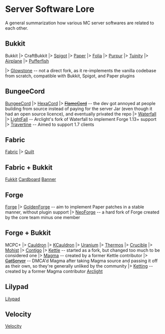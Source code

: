# Server Software Lore

A general summarization how various MC server softwares are related to each other.

## Bukkit

Bukkit
|> CraftBukkit
  |> [Spigot](https://hub.spigotmc.org/stash/projects/SPIGOT/repos/spigot/browse)
    |> [Paper](https://github.com/PaperMC/Paper)
      |> [Folia](https://github.com/PaperMC/Folia)
      |> [Purpur](https://github.com/PurpurMC/Purpur)
      |> [Tuinity](https://github.com/Tuinity/Tuinity)
      |> [Airplane](https://github.com/TECHNOVE/Airplane)
      |> [Pufferfish](https://github.com/pufferfish-gg/Pufferfish)

|> [Glowstone](https://github.com/GlowstoneMC/Glowstone) -- not a direct fork, as it re-implements the vanilla codebase from scratch, compatible with Bukkit, Spigot, and Paper plugins

## BungeeCord

[BungeeCord](https://github.com/SpigotMC/BungeeCord)
|> [HexaCord](https://github.com/HexagonMC/BungeeCord)
|> ~~[FlameCord](https://github.com/2lstudios-mc/FlameCord)~~ -- the dev got annoyed at people building from source instead of paying for the server Jar (even though it had an open source licence), and eventually privated the repo
|> [Waterfall](https://github.com/PaperMC/Waterfall)
  |> [LightFall](https://github.com/ArclightPowered/lightfall) -- Arclight's fork of Waterfall to implement Forge 1.13+ support
  |> [Travertine](https://github.com/PaperMC/Travertine) -- Aimed to support 1.7 clients

## Fabric

[Fabric](https://github.com/FabricMC/fabric)
|> [Quilt](https://github.com/QuiltMC/quilt-loader)

## Fabric + Bukkit

[Fukkit](https://github.com/FukkitMC/fukkit)
[Cardboard](https://github.com/CardboardPowered/cardboard)
[Banner](https://github.com/MohistMC/Banner)

## Forge

[Forge](https://github.com/MinecraftForge/MinecraftForge)
|> [GoldenForge](https://github.com/GoldenForge/GoldenForge) -- aim to implement Paper patches in a stable manner, without plugin support
|> [NeoForge](https://github.com/neoforged/NeoForge) -- a hard fork of Forge created by the core team minus one member

## Forge + Bukkit

MCPC+
|> [Cauldron](https://sourceforge.net/projects/cauldron-unofficial/files/1.7.10/)
  |> [KCauldron](https://github.com/djoveryde/KCauldron)
    |> [Uranium](https://github.com/UraniumMC/Uranium)
    |> [Thermos](https://github.com/CyberdyneCC/Thermos)
      |> [Crucible](https://github.com/CrucibleMC/Crucible)
      |> [Mohist](https://github.com/MohistMC/Mohist)
      |> [Contigo](https://github.com/djoveryde/Contigo)
        |> [Kettle](https://github.com/KettleFoundation/Kettle) -- started as a fork, but changed too much to be considered one
          |> [Magma](https://github.com/Hexeption/MagmaArchive) -- created by a former Kettle contributor
            |> ~~[CatServer](https://github.com/Luohuayu/CatServer)~~ -- DMCA'd Magma after taking Magma source and passing it off as their own, so they're generally unliked by the community
            |> [Ketting](https://github.com/kettingpowered/Ketting-1-20-x) -- created by a former Magma contributor
[Arclight](https://github.com/IzzelAliz/Arclight)

## Lilypad

[Lilypad](https://github.com/LilyPad/GoLilyPad)

## Velocity

[Velocity](https://github.com/PaperMC/Velocity)
